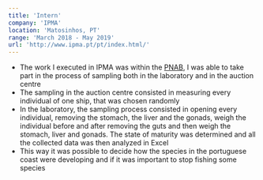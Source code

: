 ```yaml
---
title: 'Intern'
company: 'IPMA'
location: 'Matosinhos, PT'
range: 'March 2018 - May 2019'
url: 'http://www.ipma.pt/pt/index.html/'
---
```


- The work I executed in IPMA was within the [PNAB](https://www.ipma.pt/pt/investigacao/pescas/projetos.detail.html?f=/pt/investigacao/pescas/PNAB.html), I was able to take part in the process of sampling both in the laboratory and in the auction centre
- The sampling in the auction centre consisted in measuring every individual of one ship, that was chosen randomly
- In the laboratory, the sampling process consisted in opening every individual, removing the stomach, the liver and the gonads, weigh the individual before and after removing the guts and then weigh the stomach, liver and gonads. The state of maturity was determined and all the collected data was then analyzed in Excel
- This way it was possible to decide how the species in the portuguese coast were developing and if it was important to stop fishing some species
